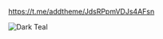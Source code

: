 https://t.me/addtheme/JdsRPpmVDJs4AFsn

![Dark Teal](https://github.com/user-attachments/assets/5828ba0a-20c5-42a9-a027-19b802b61488)
